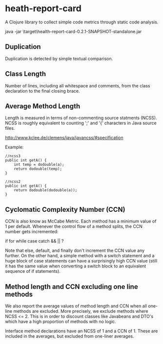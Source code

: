 # heath-report-card

A Clojure library to collect simple code metrics through static code analysis.

java -jar  \target\health-report-card-0.2.1-SNAPSHOT-standalone.jar  <src>

## Duplication
Duplication is detected by simple textual comparison.

## Class Length
Number of lines, including all whitespace and comments, from the class declaration to the final closing brace.  

## Average Method Length
Length is measured in terms of non-commenting source statments (NCSS). NCSS is roughly equivalent to counting ';' and '{' characters in Java source files.

http://www.kclee.de/clemens/java/javancss/#specification

Example:

	//ncss3 
	public int getA() {
		int temp = dodouble(a);
		return dodouble(temp);
	}

	//ncss2 
	public int getA() {
		return dodouble(dodouble(a));
	}


## Cyclomatic Complexity Number (CCN)
CCN is also know as McCabe Metric. Each method has a minimum value of 1 per default. Whenever the control flow of a method splits, the CCN number gets incremented:

if
for
while
case
catch
&&
||
?

Note that else, default, and finally don't increment the CCN value any further. On the other hand, a simple method with a switch statement and a huge block of case statements can have a surprisingly high CCN value (still it has the same value when converting a switch block to an equivalent sequence of if statements). 

## Method length and CCN excluding one line methods
We also report the average values of method length and CCN when all one-line methods are excluded. More precisely, we exclude methods where NCSS <= 2. This is in order to discount classes like Javabeans and DTO's which have a high proportion of methods with no logic.

Interface method declarations have an NCSS of 1 and a CCN of 1.  These are included in the averages, but excluded from one-liner averages.